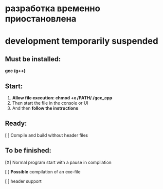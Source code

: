 # разработка временно приостановлена
# development temporarily suspended

## Must be installed:
**gcc (g++)**

## Start:
1. **Allow file execution: chmod +x /PATH/./gcc_cpp**
2. Then start the file in the console or UI
3. And then **follow the instructions**

## Ready:
[ ] Сompile and build without header files

## To be finished:
[X] Normal program start with a pause in compilation

[ ] **Possible** compilation of an exe-file

[ ] header support
